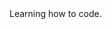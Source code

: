 <!DOCTYPE html>
<html>
<head>
	<title>Learning about git</title>
</head>
<body>
	Learning how to code.
</body>
</html>
